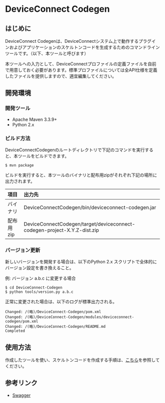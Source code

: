 # DeviceConnect Codegen

## はじめに
DeviceConnect Codegenは、DeviceConnectシステム上で動作するプラグインおよびアプリケーションのスケルトンコードを生成するためのコマンドラインツールです。（以下、本ツールと呼びます）

本ツールへの入力として、DeviceConnectプロファイルの定義ファイルを自前で用意しておく必要があります。標準プロファイルについては全API仕様を定義したファイルを提供しますので、適宜編集してください。

## 開発環境
### 開発ツール
- Apache Maven 3.3.9+
- Python 2.x

### ビルド方法
DeviceConnectCodegenのルートディレクトリで下記のコマンドを実行すると、本ツールをビルドできます。

```
$ mvn package
```

ビルドを実行すると、本ツールのバイナリと配布用zipがそれぞれ下記の場所に出力されます。

|項目|出力先|
|:--|:--|
|バイナリ|DeviceConnectCodegen/bin/deviceconnect-codegen.jar|
|配布用zip|DeviceConnectCodegen/target/deviceconnect-codegen-project-X.Y.Z-dist.zip|

### バージョン更新
新しいバージョンを開発する場合は、以下のPython 2.x スクリプトで全体的にバージョン設定を書き換えること。

例: バージョン a.b.c に変更する場合

```
$ cd DeviceConnect-Codegen
$ python tools/version.py a.b.c
```

正常に変更された場合は、以下のログが標準出力される。

```
Changed: /(略)/DeviceConnect-Codegen/pom.xml
Changed: /(略)/DeviceConnect-Codegen/modules/deviceconnect-codegen/pom.xml
Changed: /(略)/DeviceConnect-Codegen/README.md
Completed
```

## 使用方法
作成したツールを使い、スケルトンコードを作成する手順は、[こちら](https://github.com/DeviceConnect/DeviceConnect-Codegen/blob/master/MANUAL.md)を参照してください。

## 参考リンク
- [Swagger](http://swagger.io/)
